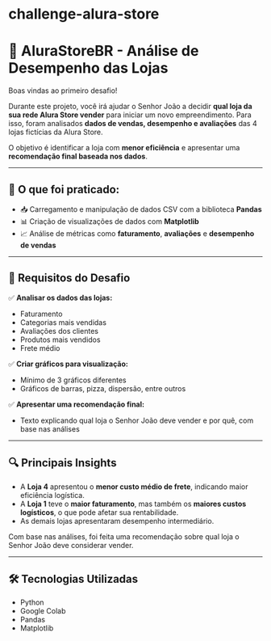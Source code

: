 # challenge-alura-store

# 🛒 AluraStoreBR - Análise de Desempenho das Lojas

Boas vindas ao primeiro desafio!

Durante este projeto, você irá ajudar o Senhor João a decidir **qual loja da sua rede Alura Store vender** para iniciar um novo empreendimento. Para isso, foram analisados **dados de vendas, desempenho e avaliações** das 4 lojas fictícias da Alura Store.

O objetivo é identificar a loja com **menor eficiência** e apresentar uma **recomendação final baseada nos dados**.

---

## 📌 O que foi praticado:

- 📥 Carregamento e manipulação de dados CSV com a biblioteca **Pandas**
- 📊 Criação de visualizações de dados com **Matplotlib**
- 📈 Análise de métricas como **faturamento**, **avaliações** e **desempenho de vendas**

---

## 📝 Requisitos do Desafio

✅ **Analisar os dados das lojas:**
- Faturamento
- Categorias mais vendidas
- Avaliações dos clientes
- Produtos mais vendidos
- Frete médio

✅ **Criar gráficos para visualização:**
- Mínimo de 3 gráficos diferentes
- Gráficos de barras, pizza, dispersão, entre outros

✅ **Apresentar uma recomendação final:**
- Texto explicando qual loja o Senhor João deve vender e por quê, com base nas análises

---

## 🔍 Principais Insights

- A **Loja 4** apresentou o **menor custo médio de frete**, indicando maior eficiência logística.
- A **Loja 1** teve o **maior faturamento**, mas também os **maiores custos logísticos**, o que pode afetar sua rentabilidade.
- As demais lojas apresentaram desempenho intermediário.

Com base nas análises, foi feita uma recomendação sobre qual loja o Senhor João deve considerar vender.

---

## 🛠️ Tecnologias Utilizadas

- Python
- Google Colab
- Pandas
- Matplotlib

